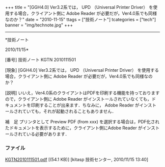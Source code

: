 ﻿+++
title = "[GGH4.0] Ver3.2系では， UPD （Universal Printer Driver） を使用する場合，クライアント側に Adobe Reader が必要だが，Ver4.0系でも同様なのか？"
date = "2010-11-15"
ttags = ["技術ノート"]
tcategories = ["tech"]
banner = "img/technote.jpg"
+++

-----------------------------------------------------------------------------------------------------------------------------

*技術ノート

2010/11/15*


[番号]
技術ノート KGTN 2010111501

[現象]
[GGH4.0] Ver3.2系では， UPD （Universal Printer Driver）
を使用する場合，クライアント側に Adobe Reader
が必要だが，Ver4.0系でも同様なのか？

[説明]
いいえ，Ver4.0系のクライアントはPDFを印刷する機能を持っておりますので，クライアント側に
Adobe Reader
がインストールされていなくても，ドキュメントを印刷することが出来ます．ちなみに，
Adobe Reader
がインストールされていても，それが起動されることもありません．

補　足
プリンタとして Preview PDF (from xxx)
を選択する場合は，PDF化されたドキュメントを表示するために，クライアント側にAdobe
Reader がインストールされている必要があります．


### ファイル

 
 


[KGTN2010111501.pdf](http://techreport.kitasp.net/attachments/download/383/KGTN2010111501.pdf)
 [(54.1 KB)] [kitasp 技術センター, 2010/11/15
13:40]


 


 

